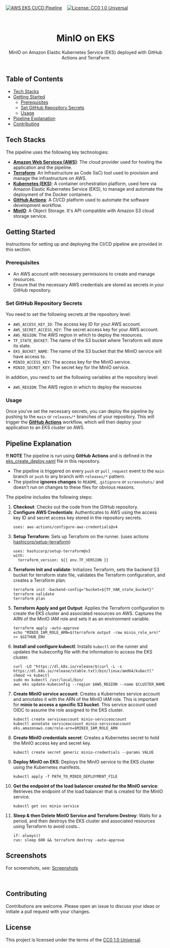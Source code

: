<!-- PROJECT SHIELDS -->
[![AWS EKS CI/CD Pipeline](https://github.com/rbnhd/pipeiline-eks-app/actions/workflows/eks_create_deploy.yaml/badge.svg)](https://github.com/rbnhd/pipeiline-eks-app/actions/workflows/eks_create_deploy.yaml) &nbsp;&nbsp; [![License: CC0 1.0 Universal](https://img.shields.io/badge/License-CC%201.0%20-lightgrey.svg)](./LICENSE)


<!-- PROJECT LOGO -->
<br />
<p align="center">

  <h1 align="center">MinIO on EKS</h1>

  <p align="center">
MinIO on Amazon Elastic Kubernetes Service (EKS) deployed with GitHub Actions and TerraForm
    <br />
    <br />
  </p>
</p>


## Table of Contents

- [Tech Stacks](#tech-stacks)
- [Getting Started](#getting-started)
  - [Prerequisites](#prerequisites)
  - [Set GitHub Repository Secrets](#set-github-repository-secrets)
  - [Usage](#usage)
- [Pipeline Explanation](#pipeline-explanation)
- [Contributing](#contributing)

## Tech Stacks

The pipeline uses the following key technologies:

- **[Amazon Web Services (AWS)](https://aws.amazon.com/)**: The cloud provider used for hosting the application and the pipeline.
- **[Terraform](https://www.terraform.io/)**: An Infrastructure as Code (IaC) tool used to provision and manage the infrastructure on AWS.
- **[Kubernetes (EKS)](https://aws.amazon.com/eks/)**: A container orchestration platform, used here via Amazon Elastic Kubernetes Service (EKS), to manage and automate the deployment of the Docker containers.
- **[GitHub Actions](https://github.com/features/actions)**: A CI/CD platform used to automate the software development workflow.
- **[MinIO](https://github.com/minio/minio)**: A Object Storage. It's API compatible with Amazon S3 cloud storage service. 

## Getting Started

Instructions for setting up and deploying the CI/CD pipeline are provided in this section.

### Prerequisites

- An AWS account with necessary permissions to create and manage resources.
- Ensure that the necessary AWS credentials are stored as secrets in your GitHub repository. 

### Set GitHub Repository Secrets

You need to set the following secrets at the repository level:

- `AWS_ACCESS_KEY_ID`: The access key ID for your AWS account.
- `AWS_SECRET_ACCESS_KEY`: The secret access key for your AWS account.
- `AWS_REGION`: The AWS region in which to deploy the resources.
- `TF_STATE_BUCKET`: The name of the S3 bucket where Terraform will store its state.
- `EKS_BUCKET_NAME`: The name of the S3 bucket that the MinIO service will have access to.
- `MINIO_ACCESS_KEY`: The access key for the MinIO service.
- `MINIO_SECRET_KEY`: The secret key for the MinIO service.

In addition, you need to set the following variables at the repository level:
- `AWS_REGION`: The AWS region in which to deploy the resources


### Usage

Once you've set the necessary secrets, you can deploy the pipeline by pushing to the `main` or `releases/*` branches of your repository. This will trigger the **[GitHub Actions](./.github/workflows/eks_create_deploy.yaml)** workflow, which will then deploy your application to an EKS cluster on AWS.



## Pipeline Explanation

**:bangbang: NOTE** The pipeline is run using **GitHub Actions** and is defined in the [eks_create_deploy.yaml](./.github/workflows/eks_create_deploy.yaml) file in this repository.
  - The pipeline is triggered on every `push` or `pull_request` event to the `main` branch or `push` to any branch with `releases/*` pattern. 
  - The pipeline **ignores changes** to `README`, .`gitignore` or `screenshots/` and doesn't run on changes to these files for obvious reasons.

The pipeline includes the following steps:

1. **Checkout**: Checks out the code from the GitHub repository.
2. **Configure AWS Credentials**: Authenticates to AWS using the access key ID and secret access key stored in the repository secrets.
    ```
    uses: aws-actions/configure-aws-credentials@v4
    ```
3. **Setup Terraform**: Sets up Terraform on the runner.  (uses actions [hashicorp/setup-terraform](https://github.com/hashicorp/setup-terraform))
    ```
    uses: hashicorp/setup-terraform@v3
    with:
      terraform_version: ${{ env.TF_VERSION }}
    ```
4. **Terraform Init and validate**: Initializes Terraform, sets the backend S3 bucket for terraform state file, validates the Terraform configuration, and creates a Terraform plan.
    ```
    terraform init -backend-config="bucket=${TF_VAR_state_bucket}"
    terraform validate
    terraform plan
    ```
5. **Terraform Apply and get Output**: Applies the Terraform configuration to create the EKS cluster and associated resources on AWS. Captures the ARN of the MinIO IAM role and sets it as an environment variable.
    ```
    terraform apply -auto-approve
    echo "MINIO_IAM_ROLE_ARN=$(terraform output -raw minio_role_arn)" >> $GITHUB_ENV
    ```
6. **Install and configure kubectl**: Installs `kubectl` on the runner and updates the kubeconfig file with the information to access the EKS cluster.
    ```
    curl -LO "https://dl.k8s.io/release/$(curl -L -s https://dl.k8s.io/release/stable.txt)/bin/linux/amd64/kubectl"
    chmod +x kubectl
    sudo mv kubectl /usr/local/bin/
    aws eks update-kubeconfig --region $AWS_REGION --name $CLUSTER_NAME
    ```
7. **Create MinIO service account**: Creates a Kubernetes service account and annotates it with the ARN of the MinIO IAM role. This is important for **minio to access a specific S3 bucket**. This service account used OIDC to assume the role assigned to the EKS cluster.
    ```
    kubectl create serviceaccount minio-serviceaccount
    kubectl annotate serviceaccount minio-serviceaccount eks.amazonaws.com/role-arn=$MINIO_IAM_ROLE_ARN
    ```
8. **Create MinIO credentials secret**: Creates a Kubernetes secret to hold the MinIO access key and secret key.
    ```
    kubectl create secret generic minio-credentials --params VALUE
    ```
9. **Deploy MinIO on EKS**: Deploys the MinIO service to the EKS cluster using the Kubernetes manifests.
    ```
    kubectl apply -f PATH_TO_MINIO_DEPLOYMENT_FILE
    ```
10. **Get the endpoint of the load balancer created for the MinIO service**: Retrieves the endpoint of the load balancer that is created for the MinIO service.
    ```
    kubectl get svc minio-service
    ```
11. **Sleep & then Delete MinIO Service and Terraform Destroy**: Waits for a period, and then destroys the EKS cluster and associated resources using Terraform to avoid costs.. 
    ```
    if: always() 
    run: sleep 600 && terraform destroy -auto-approve
    ```


## Screenshots
For screenshots, see: [Screenshots](./screenshots/)

<br>


## Contributing

Contributions are welcome. Please open an issue to discuss your ideas or initiate a pull request with your changes.

## License

This project is licensed under the terms of the [CC0 1.0 Universal](./LICENSE).